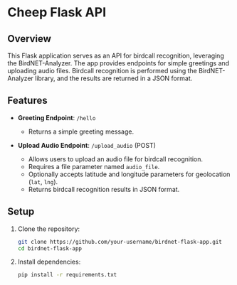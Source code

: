 # Cheep Flask API

## Overview

This Flask application serves as an API for birdcall recognition, leveraging the BirdNET-Analyzer. The app provides endpoints for simple greetings and uploading audio files. Birdcall recognition is performed using the BirdNET-Analyzer library, and the results are returned in a JSON format.

## Features

- **Greeting Endpoint**: `/hello`
  - Returns a simple greeting message.
  
- **Upload Audio Endpoint**: `/upload_audio` (POST)
  - Allows users to upload an audio file for birdcall recognition.
  - Requires a file parameter named `audio_file`.
  - Optionally accepts latitude and longitude parameters for geolocation (`lat`, `lng`).
  - Returns birdcall recognition results in JSON format.

## Setup

1. Clone the repository:

   ```bash
   git clone https://github.com/your-username/birdnet-flask-app.git
   cd birdnet-flask-app
2. Install dependencies:
    ```bash
    pip install -r requirements.txt

